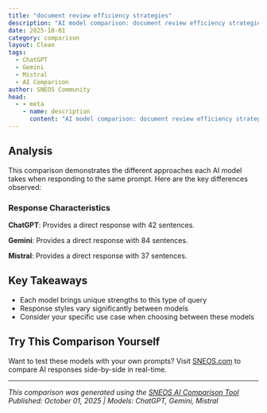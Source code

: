 ```yaml
---
title: "document review efficiency strategies"
description: "AI model comparison: document review efficiency strategies..."
date: 2025-10-01
category: comparison
layout: Clean
tags:
  - ChatGPT
  - Gemini
  - Mistral
  - AI Comparison
author: SNEOS Community
head:
  - - meta
    - name: description
      content: "AI model comparison: document review efficiency strategies..."
---
```


<ChatComparison
  title="document review efficiency strategies"
  prompt="document review efficiency strategies"
  :responses='{"ChatGPT": "Certainly! Here are several effective strategies to improve document review efficiency:\n\n### 1. **Define Clear Objectives and Scope**\n- Understand the purpose of the review.\n- Set clear criteria for what needs to be reviewed (e.g., specific sections, type of issues).\n- Limit the scope to relevant content to avoid unnecessary review.\n\n### 2. **Use Technology and Tools**\n- Employ document review software with features like keyword search, annotation, version control, and comparison.\n- Utilize AI tools to identify key terms, flag inconsistencies, and highlight changes.\n- Implement collaboration platforms to allow multiple reviewers to work simultaneously and avoid duplication.\n\n### 3. **Create a Review Checklist**\n- Prepare a standard checklist of common issues to look for (e.g., formatting errors, factual accuracy, compliance).\n- Use this checklist as a guide to maintain consistency and thoroughness across the review.\n\n### 4. **Segment the Document**\n- Divide large documents into manageable sections.\n- Assign sections to different reviewers or focus on one section at a time to reduce cognitive load.\n\n### 5. **Prioritize Critical Sections**\n- Identify high-impact or high-risk parts of the document and review these first.\n- Allocate more time and resources to complex or sensitive content.\n\n### 6. **Set Time Limits**\n- Use timeboxing techniques to allocate specific time slots for reviewing each section.\n- Avoid spending too much time on minor issues.\n\n### 7. **Implement a Structured Workflow**\n- Define roles and responsibilities (e.g., first-level review, second-level validation).\n- Use version control to track changes and comments.\n- Create a standardized process for resolving conflicts and finalizing edits.\n\n### 8. **Train Reviewers**\n- Provide training on what to look for and how to use review tools efficiently.\n- Share best practices and common pitfalls.\n\n### 9. **Automate Repetitive Tasks**\n- Use macros or scripts for formatting checks.\n- Auto-generate summaries or reports from annotations.\n\n### 10. **Regular Feedback and Improvement**\n- Gather feedback from reviewers to identify bottlenecks.\n- Continuously refine the review process for better efficiency.\n\n---\n\nIf you need strategies tailored to a specific type of document (legal, technical, academic, etc.), feel free to ask!", "Gemini": "## Document Review Efficiency Strategies: A Comprehensive Guide\n\nDocument review is a crucial but often tedious and time-consuming process, especially in legal, compliance, and due diligence contexts. Improving efficiency is paramount to reducing costs, meeting deadlines, and achieving better outcomes. Here\u0027s a breakdown of strategies, categorized for clarity:\n\n**I. Planning \u0026 Preparation:**\n\n* **Define Scope and Objectives:**\n * **Clearly articulate the purpose of the review.** What are you trying to find? What questions are you trying to answer? Specificity is key.\n * **Identify key custodians and data sources.** Knowing where the relevant information is located allows for targeted collection.\n * **Establish a reasonable timeframe and budget.** Realistic expectations drive more efficient workflows.\n* **Develop a Comprehensive Search Strategy:**\n * **Identify key terms and phrases.** Consider synonyms, abbreviations, and variations in terminology.\n * **Use Boolean operators (AND, OR, NOT) to refine searches.** This drastically reduces the amount of irrelevant data to review.\n * **Create a test set:** Run your search terms against a small sample of documents to validate their effectiveness and adjust as needed.\n* **Data Reduction \u0026 Prioritization:**\n * **De-duplicate documents:** Eliminate redundant copies to avoid wasted review time.\n * **Apply date filters:** Focus on the relevant time period.\n * **Utilize email threading:** Review email conversations as single, coherent units.\n * **Prioritize documents based on metadata:** Sort by author, recipient, or date to identify potentially relevant documents first.\n* **Choose the Right Technology:**\n * **Invest in eDiscovery software:** Platforms like Relativity, Disco, Everlaw, or smaller, more niche tools offer advanced features for search, analysis, and workflow management.\n * **Consider AI-powered tools:** Machine learning can significantly accelerate review by identifying relevant documents based on training sets.\n * **Ensure compatibility and integration:** The chosen software should integrate seamlessly with your existing systems.\n* **Team Building \u0026 Training:**\n * **Assemble a skilled review team:** Consider expertise in the subject matter, legal background, and document review experience.\n * **Provide thorough training on the review protocol, search terms, and coding guidelines.** Consistency is essential for accurate results.\n * **Establish clear communication channels:** Facilitate quick resolution of questions and issues.\n\n**II. Review Workflow Optimization:**\n\n* **Linear Review (Traditional):**\n * **Suitable for smaller document sets or when in-depth understanding is critical.**\n * **Best practices:** Ensure each reviewer has a manageable workload and a clear understanding of the review protocol. Implement quality control checks.\n* **Technology-Assisted Review (TAR)/Predictive Coding:**\n * **Significantly accelerates review for large document sets.**\n * **Process:**\n 1. **Seed Set:** Reviewers manually code a small set of documents as relevant or non-relevant.\n 2. **Training:** The machine learning algorithm analyzes the coded documents to identify patterns and learn what constitutes relevance.\n 3. **Prediction:** The algorithm scores the remaining documents based on their predicted relevance.\n 4. **Review:** Reviewers focus on the highest-scoring documents, validating the algorithm\u0027s accuracy.\n 5. **Iteration:** The algorithm is continuously refined based on reviewer feedback.\n * **Benefits:** Reduces the volume of documents requiring manual review, improves consistency, and lowers costs.\n* **Concept Clustering \u0026 Visualization:**\n * **Identify common themes and relationships within the document set.**\n * **Group documents based on conceptual similarity.**\n * **Use visualizations to identify gaps in your understanding and uncover hidden patterns.**\n* **Prioritization \u0026 Batching Strategies:**\n * **Rank documents based on predicted relevance (TAR).**\n * **Batch documents by topic, custodian, or date range.**\n * **Assign batches to reviewers based on their expertise.**\n* **Workflow Automation:**\n * **Automate repetitive tasks such as document tagging, redaction, and production.**\n * **Use scripts and macros to streamline workflows.**\n* **Real-time Monitoring \u0026 Reporting:**\n * **Track progress, identify bottlenecks, and monitor reviewer performance.**\n * **Generate reports on key metrics such as review rate, responsiveness, and cost.**\n\n**III. Reviewer Productivity \u0026 Quality Control:**\n\n* **Clear Coding Guidelines:**\n * **Provide specific and unambiguous instructions on how to code documents.**\n * **Use a standardized coding form with clear definitions for each field.**\n * **Regularly update the coding guidelines based on feedback and new information.**\n* **Regular Quality Control:**\n * **Implement a rigorous quality control process to ensure accuracy and consistency.**\n * **Have a second reviewer independently review a sample of documents coded by each reviewer.**\n * **Track error rates and provide feedback to reviewers.**\n* **Provide Feedback \u0026 Support:**\n * **Encourage reviewers to ask questions and provide feedback on the review protocol.**\n * **Offer ongoing training and support to help reviewers improve their skills.**\n* **Breaks \u0026 Ergonomics:**\n * **Encourage regular breaks to avoid fatigue and maintain focus.**\n * **Ensure reviewers have ergonomic workstations to prevent physical strain.**\n* **Incentivize Performance:**\n * **Set realistic productivity goals and reward reviewers for exceeding them.**\n * **Recognize and reward reviewers for high-quality work.**\n\n**IV. Post-Review Analysis \u0026 Improvement:**\n\n* **Document lessons learned:** After each review, analyze what worked well and what could be improved.\n* **Refine search strategies:** Adjust search terms and strategies based on the results of the review.\n* **Update coding guidelines:** Revise coding guidelines based on ambiguities or inconsistencies identified during the review.\n* **Invest in ongoing training:** Provide ongoing training to reviewers on new technologies and best practices.\n* **Document retention policies:** Review document retention policies to avoid collecting unnecessary documents in the future.\n\n**V. Emerging Technologies \u0026 Trends:**\n\n* **AI-powered Document Review:** Using AI for everything from initial classification to summarization and even prediction of outcomes.\n* **Natural Language Processing (NLP):** Understanding context and sentiment in documents to improve search and analysis.\n* **Cloud-Based Solutions:** Offers scalability, accessibility, and collaboration benefits.\n* **Continuous Active Learning:** AI algorithms that constantly learn and adapt as the review progresses.\n\n**Key Takeaways for Success:**\n\n* **Start with a well-defined plan.**\n* **Leverage technology to automate tasks and improve efficiency.**\n* **Invest in training and support for your review team.**\n* **Implement a rigorous quality control process.**\n* **Continuously monitor and improve your review processes.**\n\nBy implementing these strategies, you can significantly improve the efficiency of your document review process, reduce costs, and achieve better outcomes. Remember to tailor your approach to the specific requirements of each project and stay abreast of emerging technologies to maintain a competitive edge.\n", "Mistral": "Improving document review efficiency is crucial for legal professionals, researchers, and anyone dealing with large volumes of text. Here are some strategies to enhance document review efficiency:\n\n### 1. **Use Technology**\n - **Document Management Systems (DMS):** Utilize DMS to organize, store, and retrieve documents efficiently.\n - **E-Discovery Tools:** Employ e-discovery software to automate the review process, including keyword searches, predictive coding, and machine learning.\n - **Optical Character Recognition (OCR):** Convert scanned documents into searchable text.\n - **Artificial Intelligence (AI):** Leverage AI tools for document classification, sentiment analysis, and summarization.\n\n### 2. **Standardize Processes**\n - **Templates and Checklists:** Create standard templates and checklists for common document types to ensure consistency and completeness.\n - **Workflow Automation:** Automate repetitive tasks such as document routing, approval processes, and notifications.\n\n### 3. **Training and Skill Development**\n - **Continuous Learning:** Provide ongoing training for staff on new tools and best practices.\n - **Specialization:** Assign specific types of documents to specialists who are familiar with the content and context.\n\n### 4. **Collaboration Tools**\n - **Shared Workspaces:** Use collaborative platforms like Google Workspace, Microsoft Teams, or Slack to facilitate teamwork and communication.\n - **Version Control:** Implement version control systems to track changes and ensure everyone is working on the latest version.\n\n### 5. **Prioritization and Time Management**\n - **Task Prioritization:** Prioritize documents based on urgency, importance, and deadlines.\n - **Time Blocking:** Allocate specific time slots for different types of document review tasks to avoid multitasking and maintain focus.\n\n### 6. **Quality Control**\n - **Peer Review:** Implement a peer review process to catch errors and ensure accuracy.\n - **Audit Trails:** Maintain audit trails to track who reviewed what and when, ensuring accountability.\n\n### 7. **Ergonomics and Work Environment**\n - **Comfortable Workspace:** Ensure the workspace is ergonomically designed to reduce fatigue and improve focus.\n - **Breaks and Rest:** Take regular breaks to avoid burnout and maintain productivity.\n\n### 8. **Data Analytics**\n - **Performance Metrics:** Track key performance indicators (KPIs) such as review speed, accuracy, and volume handled.\n - **Feedback Loops:** Use data analytics to identify bottlenecks and areas for improvement.\n\n### 9. **Outsourcing and Delegation**\n - **Outsourcing:** Consider outsourcing non-critical document review tasks to specialized service providers.\n - **Delegation:** Delegate tasks to junior staff or paralegals to free up senior staff for more complex reviews.\n\n### 10. **Regular Review and Adjustment**\n - **Periodic Reviews:** Regularly review and update processes and tools to adapt to changing needs and technologies.\n - **Feedback Mechanisms:** Establish mechanisms for staff to provide feedback on the review process and suggest improvements.\n\n### 11. **Legal and Compliance**\n - **Compliance Checks:** Ensure all documents comply with relevant legal and regulatory requirements.\n - **Data Security:** Implement robust data security measures to protect sensitive information.\n\nBy implementing these strategies, you can significantly enhance the efficiency and effectiveness of your document review process."}' 
  published-date="21:34"
/>

## Analysis

This comparison demonstrates the different approaches each AI model takes when responding to the same prompt. Here are the key differences observed:

### Response Characteristics

**ChatGPT**: Provides a direct response with 42 sentences. 

**Gemini**: Provides a direct response with 84 sentences. 

**Mistral**: Provides a direct response with 37 sentences. 

## Key Takeaways

- Each model brings unique strengths to this type of query
- Response styles vary significantly between models
- Consider your specific use case when choosing between these models

## Try This Comparison Yourself

Want to test these models with your own prompts? Visit [SNEOS.com](https://sneos.com) to compare AI responses side-by-side in real-time.

---

*This comparison was generated using the [SNEOS AI Comparison Tool](https://sneos.com)*
*Published: October 01, 2025 | Models: ChatGPT, Gemini, Mistral*
